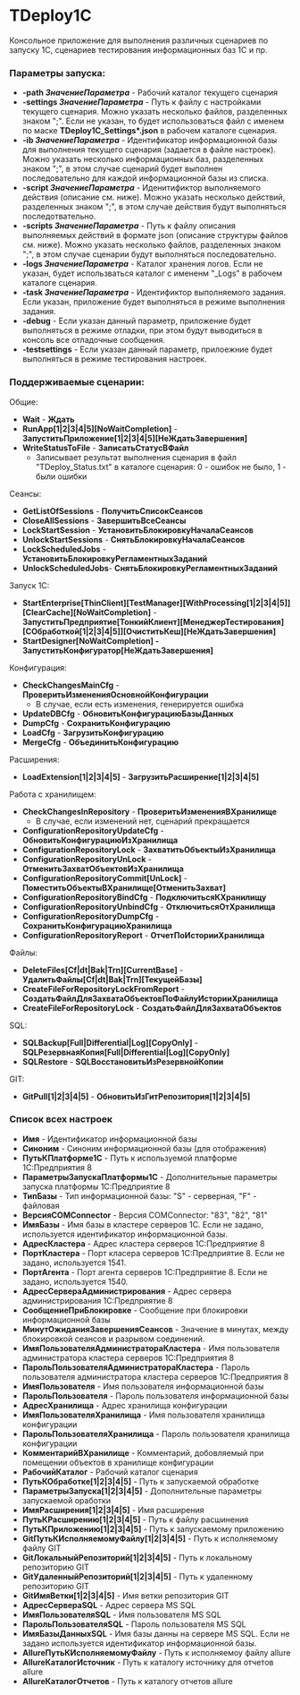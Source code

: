 # TDeploy1C
 Консольное приложение для выполнения различных сценариев по запуску 1С, сценариев тестирования информационных баз 1С и пр. 

### Параметры запуска:

- **-path _ЗначениеПараметра_** - Рабочий каталог текущего сценария
- **-settings _ЗначениеПараметра_** - Путь к файлу с настройками текущего сценария. Можно указать несколько файлов, разделенных знаком ";". Если не указан, то будет использоваться файл с именем по маске __TDeploy1C_Settings*.json__ в рабочем каталоге сценария.
- **-ib _ЗначениеПараметра_** - Идентификатор информационной базы для выполнения текущего сценария (задается в файле настроек). Можно указать несколько информационных баз, разделенных знаком ";", в этом случае сценарий будет выполнен последовательно для каждой информационной базы из списка. 
- **-script _ЗначениеПараметра_** - Иденитификтор выполняемого действия (описание см. ниже). Можно указать несколько действий, разделенных знаком ";", в этом случае действия будут выполняться последотвательно. 
- **-scripts _ЗначениеПараметра_** - Путь к файлу описания выполняемых действий в формате json (описание структуры файлов см. ниже). Можно указать несколько файлов, разделенных знаком ";", в этом случае сценарии будут выполняться последовательно. 
- **-logs _ЗначениеПараметра_** - Каталог хранения логов. Если не указан, будет использваться каталог с имененм "_Logs" в рабочем каталоге сценария.
- **-task _ЗначениеПараметра_** - Идентификтор выполняемого задания. Если указан, приложение будет выполняться в режиме выполнения задания. 
- **-debug** - Если указан данный параметр, приложение будет выполняться в режиме отладки, при этом будут выводиться в консоль все отладочные сообщения.
- **-testsettings** - Если указан данный параметр, прилоежние будет выполняться в режиме тестирования настроек. 


### Поддерживаемые сценарии:

Общие:
- **Wait** - **Ждать**
- **RunApp[1|2|3|4|5][NoWaitCompletion]** - **ЗапуститьПриложение[1|2|3|4|5][НеЖдатьЗавершения]**
- **WriteStatusToFile** - **ЗаписатьСтатусВФайл**
    - Записывает результат выполнения сценария в файл "TDeploy_Status.txt" в каталоге сценария: 0 - ошибок не было, 1 - были ошибки

Сеансы:	
- **GetListOfSessions** - **ПолучитьСписокСеансов**
- **CloseAllSessions** - **ЗавершитьВсеСеансы**
- **LockStartSession** - **УстановитьБлокировкуНачалаСеансов**
- **UnlockStartSessions** - **СнятьБлокировкуНачалаСеансов**
- **LockScheduledJobs** - **УстановитьБлокировкуРегламентныхЗаданий**
- **UnlockScheduledJobs**- **СнятьБлокировкуРегламентныхЗаданий**

Запуск 1С:
- **StartEnterprise[ThinClient][TestManager][WithProcessing[1|2|3|4|5]][ClearCache][NoWaitCompletion]** - **ЗапуститьПредприятие[ТонкийКлиент][МенеджерТестирования][СОбработкой[1|2|3|4|5]][ОчиститьКеш][НеЖдатьЗавершения]**
- **StartDesigner[NoWaitCompletion] - ЗапуститьКонфигуратор[НеЖдатьЗавершения]**

Конфигурация:
- **CheckChangesMainCfg** - **ПроверитьИзмененияОсновнойКонфигурации**
    - В случае, если есть изменения, генерируется ошибка
- **UpdateDBCfg** - **ОбновитьКонфигурациюБазыДанных**
- **DumpCfg** - **СохранитьКонфигурацию**
- **LoadCfg** - **ЗагрузитьКонфигурацию**
- **MergeCfg** - **ОбъединитьКонфигурацию**

Расширения:
- **LoadExtension[1|2|3|4|5]** - **ЗагрузитьРасширение[1|2|3|4|5]**

Работа с хранилищем:
- **CheckChangesInRepository** - **ПроверитьИзмененияВХранилище**
    - В случае, если изменений нет, сценарий прекращается
- **ConfigurationRepositoryUpdateCfg** - **ОбновитьКонфигурациюИзХранилища**
- **ConfigurationRepositoryLock** - **ЗахватитьОбъектыИзХранилища**
- **ConfigurationRepositoryUnLock** - **ОтменитьЗахватОбъектовИзХранилища**
- **ConfigurationRepositoryCommit[UnLock]** - **ПоместитьОбъектыВХранилище[ОтменитьЗахват]**
- **ConfigurationRepositoryBindCfg** - **ПодключитьсяКХранилищу**
- **ConfigurationRepositoryUnbindCfg** - **ОтключитьсяОтХранилища**
- **ConfigurationRepositoryDumpCfg** - **СохранитьКонфигурациюХранилища**
- **ConfigurationRepositoryReport** - **ОтчетПоИсторииХранилища**

Файлы:
- **DeleteFiles[Cf|dt|Bak|Trn][СurrentBase]** - **УдалитьФайлы[Cf|dt|Bak|Trn][ТекущейБазы]**
- **CreateFileForRepositoryLockFromReport** - **СоздатьФайлДляЗахватаОбъектовПоФайлуИсторииХранилища**
- **CreateFileForRepositoryLock** - **СоздатьФайлДляЗахватаОбъектов**

SQL:
- **SQLBackup[Full|Differential|Log][CopyOnly]** - **SQLРезервнаяКопия[Full|Differential|Log][CopyOnly]**
- **SQLRestore** - **SQLВосстановитьИзРезервнойКопии**

GIT:
- **GitPull[1|2|3|4|5]** - **ОбновитьИзГитРепозитория[1|2|3|4|5]**


### Список всех настроек

- **Имя** - Идентификатор информационной базы
- **Синоним** - Синоним информационной базы (для отображения)
- **ПутьКПлатформе1С** - Путь к используемой платформе 1С:Предприятия 8
- **ПараметрыЗапускаПлатформы1С** - Дополнительные параметры запуска платформы 1С:Предприятие 8
- **ТипБазы** - Тип информационной базы: "S" - серверная, "F" - файловая
- **ВерсияCOMConnector** - Версия COMConnector: "83", "82", "81"
- **ИмяБазы** - Имя базы в кластере серверов 1С. Если не задано, используется идентификатор информационной базы. 
- **АдресКластера** - Адрес кластера серверов 1С:Предприятие 8
- **ПортКластера** - Порт класера серверов 1С:Предприятие 8. Если не задано, используется 1541.
- **ПортАгента** - Порт агента серверов 1С:Предприятие 8. Если не задано, используется 1540.
- **АдресСервераАдминистрирования** - Адрес сервера администрирования 1С:Предприятие 8
- **СообщениеПриБлокировке** - Сообщение при блокировки информационной базы
- **МинутОжиданияЗавершенияСеансов** - Значение в минутах, между блокировкой сеансов и разрывом соединений. 
- **ИмяПользователяАдминистратораКластера** - Имя пользователя администратора кластера серверов 1С:Предприятия 8
- **ПарольПользователяАдминистратораКластера** - Пароль пользователя администратора кластера серверов 1С:Предприятия 8
- **ИмяПользователя** - Имя пользователя информационной базы
- **ПарольПользователя** - Пароль пользователя информационной базы
- **АдресХранилища** - Адрес хранилища конфигурации
- **ИмяПользователяХранилища** - Имя пользователя хранилища конфигурации
- **ПарольПользователяХранилища** - Пароль пользователя хранилища конфигурации
- **КомментарийВХранилище** - Комментарий, добовляемый при помещении объектов в хранилище конфигурации
- **РабочийКаталог** - Рабочий каталог сценария
- **ПутьКОбработке[1|2|3|4|5]** - Путь к запускаемой обработке
- **ПараметрыЗапуска[1|2|3|4|5]** - Дополнительные параметры запускаемой оработки
- **ИмяРасширения[1|2|3|4|5]** - Имя расширения
- **ПутьКРасширению[1|2|3|4|5]** - Путь к файлу расшинения
- **ПутьКПриложению[1|2|3|4|5]** - Путь к запускаемому приложению 
- **GitПутьКИсполняемомуФайлу[1|2|3|4|5]** - Путь к исполняемому файлу GIT
- **GitЛокальныйРепозиторий[1|2|3|4|5]** - Путь к локальному репозиторию GIT
- **GitУдаленныйРепозиторий[1|2|3|4|5]** - Путь к удаленному репозиторию GIT
- **GitИмяВетки[1|2|3|4|5]** - Имя ветки репозитория GIT
- **АдресСервераSQL** - Адрес сервера MS SQL
- **ИмяПользователяSQL** - Имя пользователя MS SQL
- **ПарольПользователяSQL** - Пароль пользователя MS SQL
- **ИмяБазыДанныхSQL** - Имя базы данны на сервере MS SQL. Если не задано используется идентификатор информационной базы. 
- **AllureПутьКИсполняемомуФайлу** - Путь к исполняемоу файлу allure
- **AllureКаталогИсточник** - Путь к каталогу источнику для отчетов allure
- **AllureКаталогОтчетов** - Путь к каталогу отчетов allure
